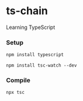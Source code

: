 # ts-chain

Learning TypeScript

### Setup

```sh
npm install typescript
```

```
npm install tsc-watch --dev
```

### Compile

```sh
npx tsc
```
